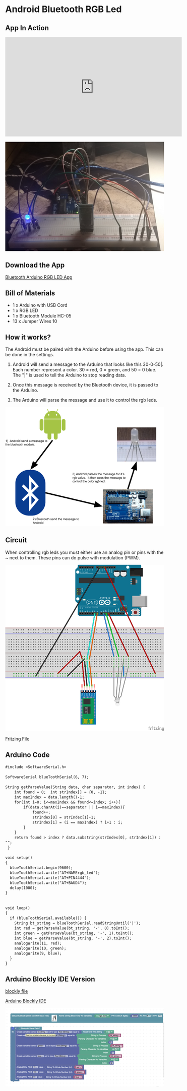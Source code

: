 # Android Bluetooth RGB Led

## App In Action

<iframe width="560" height="315" src="https://www.youtube.com/embed/qMKGnqM7hno" frameborder="0" allow="autoplay; encrypted-media" allowfullscreen></iframe>

![Arduino Bluetooth](/docs/images/example.jpg)

## Download the App

[Bluetooth Arduino RGB LED App](https://play.google.com/store/apps/details?id=net.noahglaser.bluetoothrxrgbled)

## Bill of Materials

- 1 x Arduino with USB Cord
- 1 x RGB LED
- 1 x Bluetooth Module HC-05
- 13 x Jumper Wires 10


## How it works? 

The Android must be paired with the Arduino before using the app.  This can be done in the settings.

1) Android will send a message to the Arduino that looks like this 30-0-50\|.  Each number represent a color.  30 = red, 0 = green, and 50 = 0 blue.  The "\|" is used to tell the Arduino to stop reading data.

2) Once this message is received by the Bluetooth device, it is passed to the Arduino.

3) The Arduino will parse the message and use it to control the rgb leds.

![how it works](/docs/images/howitworks.png)


## Circuit

When controlling rgb leds you must either use an analog pin or pins with the ~ next to them.  These pins can do pulse with modulation (PWM).  

![circuit diagram](/docs/images/bluetooth_rgb_led_bb.png)

[Fritzing File](/docs/files/bluetooth_rgb_led.fzz)

## Arduino Code

``` 
#include <SoftwareSerial.h>
 
SoftwareSerial blueToothSerial(6, 7);

String getParseValue(String data, char separator, int index) {
	int found = 0;	int strIndex[] = {0, -1};
	int maxIndex = data.length()-1;
	for(int i=0; i<=maxIndex && found<=index; i++){
	    if(data.charAt(i)==separator || i==maxIndex){
	        found++;
	        strIndex[0] = strIndex[1]+1;
	        strIndex[1] = (i == maxIndex) ? i+1 : i;
	    }
	}
	return found > index ? data.substring(strIndex[0], strIndex[1]) : "";
 }

void setup()
{
  blueToothSerial.begin(9600);
  blueToothSerial.write("AT+NAMErgb_led");
  blueToothSerial.write("AT+PIN4444");
  blueToothSerial.write("AT+BAUD4");
  delay(1000);
}


void loop()
{
  if (blueToothSerial.available()) {
    String bt_string = blueToothSerial.readStringUntil('|');
    int red = getParseValue(bt_string, '-', 0).toInt();
    int green = getParseValue(bt_string, '-', 1).toInt();
    int blue = getParseValue(bt_string, '-', 2).toInt();
    analogWrite(11, red);
    analogWrite(10, green);
    analogWrite(9, blue);
  }
}
```

## Arduino Blockly IDE Version

[blockly file](/docs/files/bt-rgb-led.xml)

[Arduino Blockly IDE](https://github.com/phptuts/ArduinoBlocklyIDE)

![blockly version](/docs/images/blockly-version.png)


